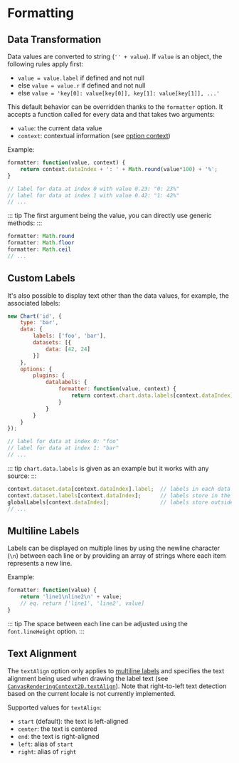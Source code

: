 # Formatting

## Data Transformation

Data values are converted to string (`'' + value`). If `value` is an object, the following rules apply first:

- `value = value.label` if defined and not null
- else `value = value.r` if defined and not null
- else `value = 'key[0]: value[key[0]], key[1]: value[key[1]], ...'`

This default behavior can be overridden thanks to the `formatter` option. It accepts a function called for every data and that takes two arguments:

- `value`: the current data value
- `context`: contextual information (see [option context](options.md#option-context))

Example:

```javascript
formatter: function(value, context) {
    return context.dataIndex + ': ' + Math.round(value*100) + '%';
}

// label for data at index 0 with value 0.23: "0: 23%"
// label for data at index 1 with value 0.42: "1: 42%"
// ...
```

::: tip
The first argument being the value, you can directly use generic methods:
:::

```javascript
formatter: Math.round
formatter: Math.floor
formatter: Math.ceil
// ...
```

## Custom Labels

It's also possible to display text other than the data values, for example, the associated labels:

```javascript
new Chart('id', {
    type: 'bar',
    data: {
        labels: ['foo', 'bar'],
        datasets: [{
            data: [42, 24]
        }]
    },
    options: {
        plugins: {
            datalabels: {
                formatter: function(value, context) {
                    return context.chart.data.labels[context.dataIndex];
                }
            }
        }
    }
});

// label for data at index 0: "foo"
// label for data at index 1: "bar"
// ...
```

::: tip
`chart.data.labels` is given as an example but it works with any source:
:::

```javascript
context.dataset.data[context.dataIndex].label;  // labels in each data object
context.dataset.labels[context.dataIndex];      // labels store in the dataset
globalLabels[context.dataIndex];                // labels store outside the chart
// ...
```

## Multiline Labels

Labels can be displayed on multiple lines by using the newline character (`\n`) between each line or by providing an array of strings where each item represents a new line.

Example:

```javascript
formatter: function(value) {
    return 'line1\nline2\n' + value;
    // eq. return ['line1', 'line2', value]
}
```

::: tip
The space between each line can be adjusted using the `font.lineHeight` option.
:::

## Text Alignment

The `textAlign` option only applies to [multiline labels](#multiline-labels) and specifies the text alignment being used when drawing the label text (see [`CanvasRenderingContext2D.textAlign`](https://developer.mozilla.org/en-US/docs/Web/API/CanvasRenderingContext2D/textAlign)). Note that  right-to-left text detection based on the current locale is not currently implemented.

Supported values for `textAlign`:

- `start` (default): the text is left-aligned
- `center`: the text is centered
- `end`: the text is right-aligned
- `left`: alias of `start`
- `right`: alias of `right`
